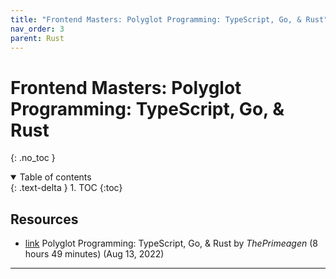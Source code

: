 ```yaml
---
title: "Frontend Masters: Polyglot Programming: TypeScript, Go, & Rust"
nav_order: 3
parent: Rust
---
```


<!-- prettier-ignore-start -->
# Frontend Masters: Polyglot Programming: TypeScript, Go, & Rust
{: .no_toc }

<details open markdown="block">
  <summary>
    Table of contents
  </summary>
  {: .text-delta }
1. TOC
{:toc}
</details>

<!-- prettier-ignore-end -->

## Resources

-   [link](https://frontendmasters.com/courses/typescript-go-rust/) Polyglot Programming: TypeScript, Go, & Rust by _ThePrimeagen_ (8 hours 49 minutes) (Aug 13, 2022)

---
